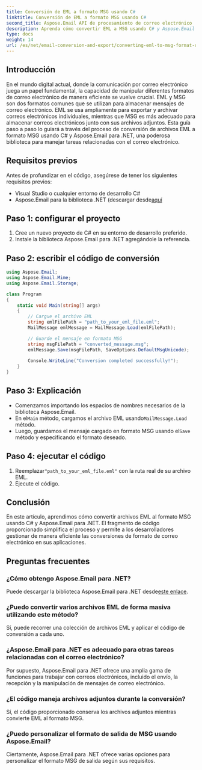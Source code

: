 ```yaml
---
title: Conversión de EML a formato MSG usando C#
linktitle: Conversión de EML a formato MSG usando C#
second_title: Aspose.Email API de procesamiento de correo electrónico .NET
description: Aprenda cómo convertir EML a MSG usando C# y Aspose.Email para .NET. Una guía completa con ejemplos de código para una conversión eficiente de formatos de correo electrónico.
type: docs
weight: 14
url: /es/net/email-conversion-and-export/converting-eml-to-msg-format-using-csharp/
---
```


## Introducción

En el mundo digital actual, donde la comunicación por correo electrónico juega un papel fundamental, la capacidad de manipular diferentes formatos de correo electrónico de manera eficiente se vuelve crucial. EML y MSG son dos formatos comunes que se utilizan para almacenar mensajes de correo electrónico. EML se usa ampliamente para exportar y archivar correos electrónicos individuales, mientras que MSG es más adecuado para almacenar correos electrónicos junto con sus archivos adjuntos. Esta guía paso a paso lo guiará a través del proceso de conversión de archivos EML a formato MSG usando C# y Aspose.Email para .NET, una poderosa biblioteca para manejar tareas relacionadas con el correo electrónico.

## Requisitos previos

Antes de profundizar en el código, asegúrese de tener los siguientes requisitos previos:

- Visual Studio o cualquier entorno de desarrollo C#
-  Aspose.Email para la biblioteca .NET (descargar desde[aquí](https://releases.aspose.com/email/net)

## Paso 1: configurar el proyecto

1. Cree un nuevo proyecto de C# en su entorno de desarrollo preferido.
2. Instale la biblioteca Aspose.Email para .NET agregándole la referencia.

## Paso 2: escribir el código de conversión

```csharp
using Aspose.Email;
using Aspose.Email.Mime;
using Aspose.Email.Storage;

class Program
{
    static void Main(string[] args)
    {
        // Cargue el archivo EML
        string emlFilePath = "path_to_your_eml_file.eml";
        MailMessage emlMessage = MailMessage.Load(emlFilePath);

        // Guarde el mensaje en formato MSG
        string msgFilePath = "converted_message.msg";
        emlMessage.Save(msgFilePath, SaveOptions.DefaultMsgUnicode);
        
        Console.WriteLine("Conversion completed successfully!");
    }
}
```

## Paso 3: Explicación

- Comenzamos importando los espacios de nombres necesarios de la biblioteca Aspose.Email.
- En el`Main` método, cargamos el archivo EML usando`MailMessage.Load` método.
-  Luego, guardamos el mensaje cargado en formato MSG usando el`Save` método y especificando el formato deseado.

## Paso 4: ejecutar el código

1.  Reemplazar`"path_to_your_eml_file.eml"` con la ruta real de su archivo EML.
2. Ejecute el código.

## Conclusión

En este artículo, aprendimos cómo convertir archivos EML al formato MSG usando C# y Aspose.Email para .NET. El fragmento de código proporcionado simplifica el proceso y permite a los desarrolladores gestionar de manera eficiente las conversiones de formato de correo electrónico en sus aplicaciones.

## Preguntas frecuentes

### ¿Cómo obtengo Aspose.Email para .NET?

 Puede descargar la biblioteca Aspose.Email para .NET desde[este enlace](https://releases.aspose.com/email/net).

### ¿Puedo convertir varios archivos EML de forma masiva utilizando este método?

Sí, puede recorrer una colección de archivos EML y aplicar el código de conversión a cada uno.

### ¿Aspose.Email para .NET es adecuado para otras tareas relacionadas con el correo electrónico?

Por supuesto, Aspose.Email para .NET ofrece una amplia gama de funciones para trabajar con correos electrónicos, incluido el envío, la recepción y la manipulación de mensajes de correo electrónico.

### ¿El código maneja archivos adjuntos durante la conversión?

Sí, el código proporcionado conserva los archivos adjuntos mientras convierte EML al formato MSG.

### ¿Puedo personalizar el formato de salida de MSG usando Aspose.Email?

Ciertamente, Aspose.Email para .NET ofrece varias opciones para personalizar el formato MSG de salida según sus requisitos.